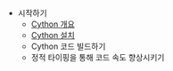 * 시작하기
    * [Cython 개요](https://wikidocs.net/167676)
    * [Cython 설치](https://wikidocs.net/167660)
    * Cython 코드 빌드하기
    * 정적 타이핑을 통해 코드 속도 향상시키기
